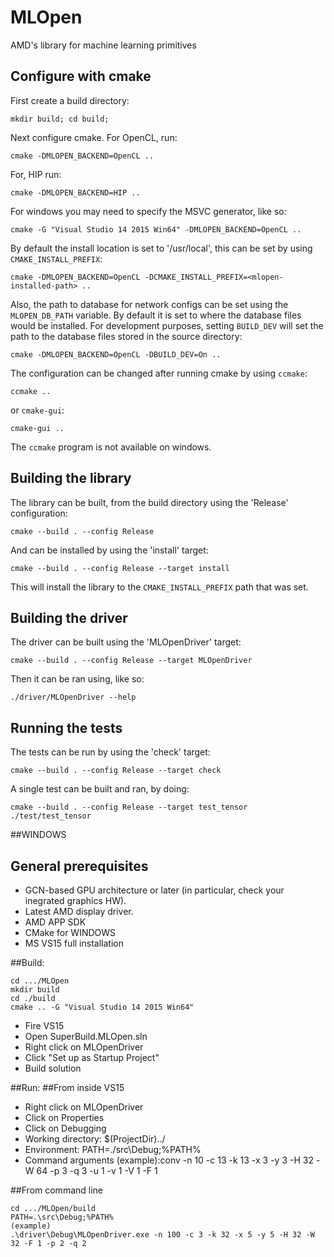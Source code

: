 # MLOpen

AMD's library for machine learning primitives

## Configure with cmake

First create a build directory:

```
mkdir build; cd build;
```

Next configure cmake. For OpenCL, run:

```
cmake -DMLOPEN_BACKEND=OpenCL ..
```

For, HIP run:

```
cmake -DMLOPEN_BACKEND=HIP ..
```

For windows you may need to specify the MSVC generator, like so:

```
cmake -G "Visual Studio 14 2015 Win64" -DMLOPEN_BACKEND=OpenCL ..
```

By default the install location is set to '/usr/local', this can be set by using `CMAKE_INSTALL_PREFIX`:

```
cmake -DMLOPEN_BACKEND=OpenCL -DCMAKE_INSTALL_PREFIX=<mlopen-installed-path> ..
```

Also, the path to database for network configs can be set using the `MLOPEN_DB_PATH` variable. By default it is set to where the database files would be installed. For development purposes, setting `BUILD_DEV` will set the path to the database files stored in the source directory:

```
cmake -DMLOPEN_BACKEND=OpenCL -DBUILD_DEV=On ..
```

The configuration can be changed after running cmake by using `ccmake`:

```
ccmake ..
```

or `cmake-gui`:

```
cmake-gui ..
```

The `ccmake` program is not available on windows.

## Building the library

The library can be built, from the build directory using the 'Release' configuration:

```
cmake --build . --config Release
```

And can be installed by using the 'install' target:

```
cmake --build . --config Release --target install
```

This will install the library to the `CMAKE_INSTALL_PREFIX` path that was set. 

## Building the driver

The driver can be built using the 'MLOpenDriver' target:

```
cmake --build . --config Release --target MLOpenDriver
```

Then it can be ran using, like so:

```
./driver/MLOpenDriver --help
```

## Running the tests

The tests can be run by using the 'check' target:

```
cmake --build . --config Release --target check
```

A single test can be built and ran, by doing:

```
cmake --build . --config Release --target test_tensor
./test/test_tensor
```

##WINDOWS

## General prerequisites

* GCN-based GPU architecture or later (in particular, check your inegrated graphics HW).
* Latest AMD display driver.
* AMD APP SDK
* CMake for WINDOWS
* MS VS15 full installation

##Build:
```
cd .../MLOpen
mkdir build
cd ./build
cmake .. -G "Visual Studio 14 2015 Win64"
```
* Fire VS15
* Open SuperBuild.MLOpen.sln
* Right click on MLOpenDriver
* Click "Set up as Startup Project"
* Build solution

##Run:
##From inside VS15
* Right click on MLOpenDriver
* Click on Properties
* Click on Debugging
* Working directory: $(ProjectDir)../
* Environment: PATH=./src\Debug;%PATH%
* Command arguments (example):conv -n 10 -c 13 -k 13 -x 3 -y 3 -H 32 -W 64 -p 3 -q 3 -u 1 -v 1 -V 1 -F 1

##From command line
```
cd .../MLOpen/build
PATH=.\src\Debug;%PATH%
(example)
.\driver\Debug\MLOpenDriver.exe -n 100 -c 3 -k 32 -x 5 -y 5 -H 32 -W 32 -F 1 -p 2 -q 2
```
